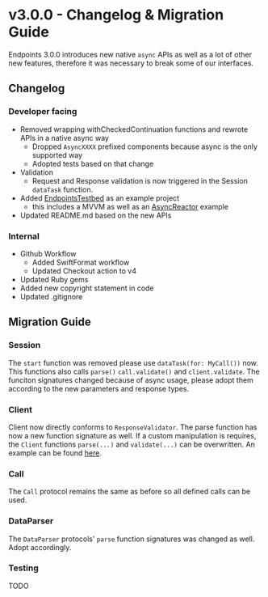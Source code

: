# v3.0.0 - Changelog & Migration Guide

Endpoints 3.0.0 introduces new native `async` APIs as well as a lot of other new features, therefore it was necessary to break some of our interfaces.

## Changelog
### Developer facing
- Removed wrapping withCheckedContinuation functions and rewrote APIs in a native async way
  - Dropped `AsyncXXXX` prefixed components because async is the only supported way
  - Adopted tests based on that change
- Validation
  - Request and Response validation is now triggered in the Session `dataTask` function.
- Added [EndpointsTestbed](../EndpointsTestbed) as an example project
  - this includes a MVVM as well as an [AsyncReactor](https://github.com/diamirio/AsyncReactor) example
- Updated README.md based on the new APIs

  
### Internal
- Github Workflow
  - Added SwiftFormat workflow
  - Updated Checkout action to v4
- Updated Ruby gems
- Added new copyright statement in code
- Updated .gitignore

## Migration Guide
### Session
The `start` function was removed please use `dataTask(for: MyCall())` now. This functions also calls `parse()` `call.validate()` and `client.validate`. The funciton signatures changed because of async usage, please adopt them according to the new parameters and response types. 

### Client
Client now directly conforms to `ResponseValidator`. The parse function has now a new function signature as well. If a custom manipulation is requires, the `Client` functions `parse(...)` and `validate(...)` can be overwritten. An example can be found [here](../EndpointsTestbed/EndpointsTestbed/Networking/ManipulatedHTTPBinClient.swift).

### Call
The `Call` protocol remains the same as before so all defined calls can be used.

### DataParser
The `DataParser` protocols' `parse` function signatures was changed as well. Adopt accordingly.

### Testing 
TODO


